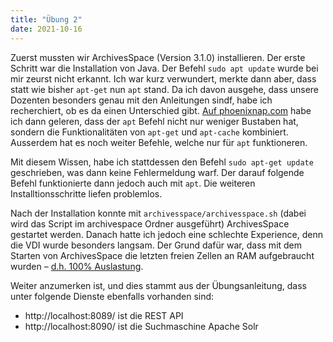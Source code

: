 ```yaml
---
title: "Übung 2"
date: 2021-10-16
---
```


Zuerst mussten wir ArchivesSpace (Version 3.1.0) installieren. Der erste Schritt war die Installation von Java. Der Befehl ```sudo apt update``` wurde bei mir zeurst nicht erkannt. Ich war kurz verwundert, merkte dann aber, dass statt wie bisher ```apt-get``` nun ```apt``` stand. Da ich davon ausgehe, dass unsere Dozenten besonders genau mit den Anleitungen sindf, habe ich recherchiert, ob es da einen Unterschied gibt. [Auf phoenixnap.com](https://phoenixnap.com/kb/apt-vs-apt-get) habe ich dann geleren, dass der ```apt``` Befehl nicht nur weniger Bustaben hat, sondern die Funktionalitäten von ```apt-get``` und ```apt-cache``` kombiniert. Ausserdem hat es noch weiter Befehle, welche nur für ```apt``` funktioneren.

Mit diesem Wissen, habe ich stattdessen den Befehl ```sudo apt-get update``` geschrieben, was dann keine Fehlermeldung warf. Der darauf folgende Befehl funktionierte dann jedoch auch mit ```apt```. Die weiteren Installtionsschritte liefen problemlos.

Nach der Installation konnte mit ```archivesspace/archivesspace.sh``` (dabei wird das Script im archivespace Ordner ausgeführt) ArchivesSpace gestartet werden. Danach hatte ich jedoch eine schlechte Experience, denn die VDI wurde besonders langsam. Der Grund dafür war, dass mit dem Starten von ArchivesSpace die letzten freien Zellen an RAM aufgebraucht wurden – [d.h. 100% Auslastung](http://lucienhaeller.com/lerntagebuch/img/Screenshot%202021-10-16%20at%2008.24.17.png).

Weiter anzumerken ist, und dies stammt aus der Übungsanleitung, dass unter folgende Dienste ebenfalls vorhanden sind:

* http://localhost:8089/ ist die REST API
* http://localhost:8090/ ist die Suchmaschine Apache Solr
